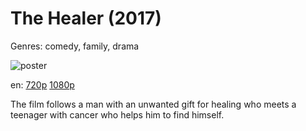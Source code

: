 # The Healer (2017)

Genres: comedy, family, drama

![poster](http://image.tmdb.org/t/p/w500/4DbX6KxQMPYq7Ac9MTiv7EJ6JH8.jpg)

en:
  [720p](magnet:?xt=urn:btih:98E1F4DE423834869BF8B1442B9D445CA65223C8&tr=udp://glotorrents.pw:6969/announce&tr=udp://tracker.opentrackr.org:1337/announce&tr=udp://torrent.gresille.org:80/announce&tr=udp://tracker.openbittorrent.com:80&tr=udp://tracker.coppersurfer.tk:6969&tr=udp://tracker.leechers-paradise.org:6969&tr=udp://p4p.arenabg.ch:1337&tr=udp://tracker.internetwarriors.net:1337)
  [1080p](magnet:?xt=urn:btih:4B867BBF2228DEEC458778657ED0C51592590972&tr=udp://glotorrents.pw:6969/announce&tr=udp://tracker.opentrackr.org:1337/announce&tr=udp://torrent.gresille.org:80/announce&tr=udp://tracker.openbittorrent.com:80&tr=udp://tracker.coppersurfer.tk:6969&tr=udp://tracker.leechers-paradise.org:6969&tr=udp://p4p.arenabg.ch:1337&tr=udp://tracker.internetwarriors.net:1337)
  


The film follows a man with an unwanted gift for healing who meets a teenager with cancer who helps him to find himself.